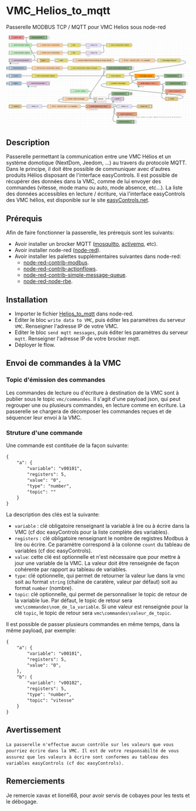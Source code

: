 # VMC_Helios_to_mqtt
Passerelle MODBUS TCP / MQTT pour VMC Helios sous node-red

![alt text](https://raw.githubusercontent.com/NextDom/VMC_Helios_to_mqtt/master/Helios_to_mqtt.png)

## Description

Passerelle permettant la communication entre une VMC Hélios et un système domotique (NextDom, Jeedom, ...) au travers du protocole MQTT. Dans le principe, il doit être possible de communiquer avec d'autres produits Hélios disposant de l'interface easyControls.
Il est possible de récupérer des données dans la VMC, comme de lui envoyer des commandes (vitesse, mode manu ou auto, mode absence, etc...).
La liste des données accessibles en lecture / écriture, via l'interface easyControls des VMC hélios, est disponible sur le site [easyControls.net](https://www.easycontrols.net/de/service/downloads/send/4-software/16-modbus-dokumentation-f%C3%BCr-kwl-easycontrols-ger%C3%A4te).

## Prérequis

Afin de faire fonctionner la passerelle, les prérequis sont les suivants:
- Avoir installer un brocker MQTT ([mosquitto](https://mosquitto.org/), [activemq](https://activemq.apache.org/), etc).
- Avoir installer node-red ([node-red](https://nodered.org/)).
- Avoir installer les palettes supplémentaires suivantes dans node-red:
  - [node-red-contrib-modbus](https://www.npmjs.com/package/node-red-contrib-modbus).
  - [node-red-contrib-actionflows](https://www.npmjs.com/package/node-red-contrib-actionflows).
  - [node-red-contrib-simple-message-queue](https://www.npmjs.com/package/node-red-contrib-simple-message-queue).
  - [node-red-node-rbe](https://www.npmjs.com/package/node-red-node-rbe).
  

## Installation

- Importer le fichier [Helios_to_mqtt](https://github.com/NextDom/VMC_Helios_to_mqtt/blob/master/Helios_to_mqtt.json) dans node-red.
- Editer le bloc `write data to VMC`, puis éditer les paramètres du serveur `VMC`. Renseigner l'adresse IP de votre VMC.
- Editer le bloc `send mqtt messages`, puis éditer les paramètres du serveur `mqtt`. Renseigner l'adresse IP de votre brocker mqtt.
- Déployer le flow.

## Envoi de commandes à la VMC

### Topic d'émission des commandes

Les commandes de lecture ou d'écriture à destination de la VMC sont à publier sous le topic `vmc/commandes`. Il s'agit d'une payload json, qui peut regrouper une ou plusieurs commandes, en lecture comme en écriture. La passerelle se chargera de décomposer les commandes reçues et de séquencer leur envoi à la VMC.

### Struture d'une commande

Une commande est contituée de la façon suivante:
```
{
    "a": {
        "variable": "v00101",
        "registers": 5,
        "value": "0",
        "type": "number",
        "topic": ""
    }
}
```
La description des clés est la suivante:
- `variable` : clé obligatoire renseignant la variable à lire ou à écrire dans la VMC (cf doc easyControls pour la liste complète des variables).
- `registers` : clé obligatoire renseignant le nombre de registres Modbus à lire ou écrire. Ce paramètre correspond à la colonne `count` du tableau de variables (cf doc easyControls).
- `value`: cette clé est optionnelle et n'est nécessaire que pour mettre à jour une variable de la VMC. La valeur doit être renseignée de façon cohérente par rapport au tableau de variables.
- `type`: clé optionnelle, qui permet de retourner la valeur lue dans la vmc soit au format `string` (chaîne de caratère, valeur par défaut) soit au format `number` (nombre). 
- `topic`: clé optionnelle, qui permet de personnaliser le topic de retour de la variable lue. Par défaut, le topic de retour sera `vmc\commandes\nom_de_la_variable`. Si une valeur est renseignée pour la clé `topic`, le topic de retour sera `vmc\commandes\valeur_de_topic`.

Il est possible de passer plusieurs commandes en même temps, dans la même payload, par exemple:
```
{
    "a": {
        "variable": "v00101",
        "registers": 5,
        "value": "0",
    },
    "b": {
        "variable": "v00102",
        "registers": 5,
        "type": "number",
        "topic": "vitesse"
    }
}
```

## Avertissement

`La passerelle n'effectue aucun contrôle sur les valeurs que vous pourriez écrire dans la VMC. Il est de votre responsabilté de vous assurez que les valeurs à écrire sont conformes au tableau des variables easyControls (cf doc easyControls).`

## Remerciements

Je remercie xavax et lionel68, pour avoir servis de cobayes pour les tests et le débogage.

  

